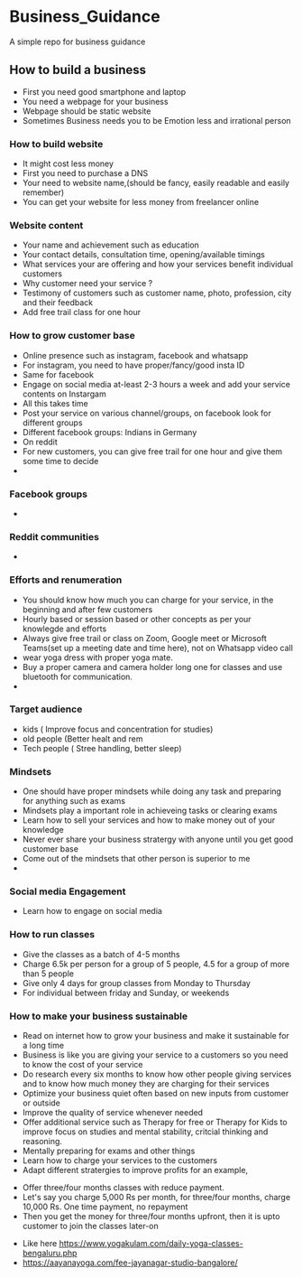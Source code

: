 # Business_Guidance
A simple repo for business guidance


## How to build a business
- First you need good smartphone and laptop
- You need a webpage for your business
- Webpage should be static website
- Sometimes Business needs you to be Emotion less and irrational person

### How to build website
- It might cost less money
- First you need to purchase a DNS
- Your need to website name,(should be fancy, easily readable and easily remember)
- You can get your website for less money from freelancer online
### Website content
- Your name and achievement such as education
- Your contact details, consultation time, opening/available timings
- What services your are offering and how your services benefit individual customers
- Why customer need your service ?
- Testimony of  customers such as customer name, photo, profession, city and their feedback
- Add free trail class for one hour

### How to grow customer base
- Online presence such as instagram, facebook and whatsapp
- For instagram, you need to have proper/fancy/good insta ID
- Same for facebook
- Engage on social media at-least 2-3 hours a week and add your service contents on Instargam
- All this takes time
- Post your service on various channel/groups, on facebook look for different groups
- Different facebook groups: Indians in Germany
- On reddit
- For new customers, you can give free trail for one hour and give them some time to decide 
- 
### Facebook groups
- 
### Reddit communities
-

### Efforts and renumeration
- You should know how much you can charge for your service, in the beginning and after few customers
- Hourly based or session based or other concepts as per your knowlegde and efforts
- Always  give free trail or class on Zoom, Google meet or Microsoft Teams(set up a meeting date and time here), not on Whatsapp video call
- wear yoga dress with proper yoga mate. 
- Buy a proper camera and camera holder long one for classes and use bluetooth for communication.
- 
### Target audience 
- kids ( Improve focus and concentration for studies)
- old people (Better healt and rem
- Tech people ( Stree handling, better sleep)
### Mindsets
- One should have proper mindsets while doing any task and preparing for anything such as exams
- Mindsets play a important role in achieveing tasks or clearing exams
- Learn how to sell your services and how to make money out of your knowledge
- Never ever share your business stratergy with anyone until you get good customer base
- Come out of the mindsets that other person is superior to me
- 
### Social media Engagement
- Learn how to engage on social media

### How to run classes
- Give the classes as a batch of 4-5 months 
- Charge 6.5k per person for a group of 5 people, 4.5 for a group of more than 5 people
- Give only 4 days for group classes from Monday to Thursday
- For individual between friday and Sunday, or weekends

### How to make your business sustainable
- Read on internet how to grow your business and make it sustainable for a long time
- Business is like you are giving your service to a customers so you need to know the cost of your service
- Do research every six months to know how other people  giving services and to know how much money they are charging for their services
- Optimize your business quiet often based on new inputs from customer or outside
- Improve the quality of service whenever needed
- Offer additional service such as Therapy for free or Therapy for Kids to improve focus on studies and mental stability, critcial thinking and reasoning.
- Mentally preparing for exams and other things
- Learn how to charge your services to the customers
- Adapt different stratergies to improve profits for an example,
 * Offer three/four months classes with reduce payment.
 * Let's say you charge 5,000 Rs per month, for three/four months, charge 10,000 Rs. One time payment, no repayment
 * Then you get the money for three/four months upfront, then it is upto customer to join the classes later-on 
- Like here https://www.yogakulam.com/daily-yoga-classes-bengaluru.php
- https://aayanayoga.com/fee-jayanagar-studio-bangalore/
